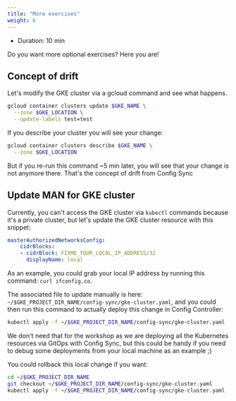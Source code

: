 ```yaml
---
title: "More exercises"
weight: 6
---
```

- Duration: 10 min

Do you want more optional exercises? Here you are!

## Concept of drift

Let's modify the GKE cluster via a gcloud command and see what happens.

```Bash
gcloud container clusters update $GKE_NAME \
  --zone $GKE_LOCATION \
  --update-labels test=test
```

If you describe your cluster you will see your change:
```Bash
gcloud container clusters describe $GKE_NAME \
  --zone $GKE_LOCATION
```

But if you re-run this command ~5 min later, you will see that your change is not anymore there. That's the concept of drift from Config Sync

## Update MAN for GKE cluster

Currently, you can't access the GKE cluster via `kubectl` commands because it's a private cluster, but let's update the GKE cluster resource with this snippet:

```YAML
masterAuthorizedNetworksConfig:
    cidrBlocks:
    - cidrBlock: FIXME_YOUR_LOCAL_IP_ADDRESS/32
      displayName: local
```
As an example, you could grab your local IP address by running this command: `curl ifconfig.co`.

The associated file to update manually is here: `~/$GKE_PROJECT_DIR_NAME/config-sync/gke-cluster.yaml`, and you could then run this command to actually deploy this change in Config Controller:
```Bash
kubectl apply -f ~/$GKE_PROJECT_DIR_NAME/config-sync/gke-cluster.yaml
```

We don't need that for the workshop as we are deploying all the Kubernetes resources via GitOps with Config Sync, but this could be handy if you need to debug some deployments from your local machine as an example ;)

You could rollback this local change if you want:
```Bash
cd ~/$GKE_PROJECT_DIR_NAME
git checkout ~/$GKE_PROJECT_DIR_NAME/config-sync/gke-cluster.yaml
kubectl apply -f ~/$GKE_PROJECT_DIR_NAME/config-sync/gke-cluster.yaml
```